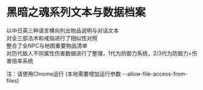 黑暗之魂系列文本与数据档案
===================
以中日英三种语言横向列出物品说明与对话文本  
对全三部法术和戒指进行了相似性对照  
整合了全NPC与地图重要物品清单  
对历代敌人不同属性伤害数据进行了整理，1代为防御力系统，2/3代为防御力+伤害倍率系统  

注：请使用Chrome运行 (本地需要增加运行参数 --allow-file-access-from-files)
